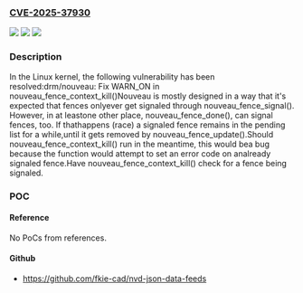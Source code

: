 ### [CVE-2025-37930](https://cve.mitre.org/cgi-bin/cvename.cgi?name=CVE-2025-37930)
![](https://img.shields.io/static/v1?label=Product&message=Linux&color=blue)
![](https://img.shields.io/static/v1?label=Version&message=ea13e5abf807ea912ce84eef6a1946b9a38c6508%3C%202ec0f5f6d4768f292c8406ed92fa699f184577e5%20&color=brighgreen)
![](https://img.shields.io/static/v1?label=Vulnerability&message=n%2Fa&color=brighgreen)

### Description

In the Linux kernel, the following vulnerability has been resolved:drm/nouveau: Fix WARN_ON in nouveau_fence_context_kill()Nouveau is mostly designed in a way that it's expected that fences onlyever get signaled through nouveau_fence_signal(). However, in at leastone other place, nouveau_fence_done(), can signal fences, too. If thathappens (race) a signaled fence remains in the pending list for a while,until it gets removed by nouveau_fence_update().Should nouveau_fence_context_kill() run in the meantime, this would bea bug because the function would attempt to set an error code on analready signaled fence.Have nouveau_fence_context_kill() check for a fence being signaled.

### POC

#### Reference
No PoCs from references.

#### Github
- https://github.com/fkie-cad/nvd-json-data-feeds

